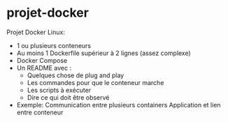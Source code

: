 # projet-docker
Projet Docker Linux:

-  1 ou plusieurs conteneurs
-  Au moins 1 Dockerfile supérieur à 2 lignes (assez complexe)
-  Docker Compose
-  Un README avec :
    -  Quelques chose de plug and play
    -  Les commandes pour que le conteneur marche
    -  Les scripts à exécuter
    -  Dire ce qui doit être observé 
- Exemple: 
Communication entre plusieurs containers
Application et lien entre conteneur
